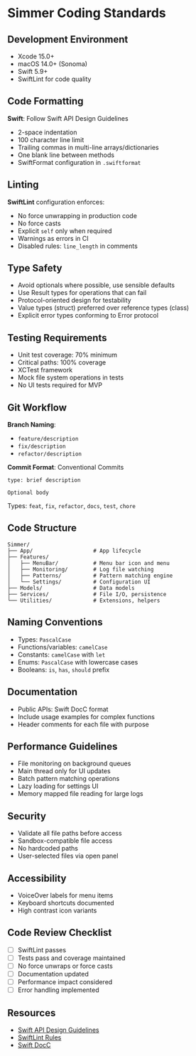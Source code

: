 # Simmer Coding Standards

## Development Environment

- Xcode 15.0+
- macOS 14.0+ (Sonoma)
- Swift 5.9+
- SwiftLint for code quality

## Code Formatting

**Swift**: Follow Swift API Design Guidelines
- 2-space indentation
- 100 character line limit
- Trailing commas in multi-line arrays/dictionaries
- One blank line between methods
- SwiftFormat configuration in `.swiftformat`

## Linting

**SwiftLint** configuration enforces:
- No force unwrapping in production code
- No force casts
- Explicit `self` only when required
- Warnings as errors in CI
- Disabled rules: `line_length` in comments

## Type Safety

- Avoid optionals where possible, use sensible defaults
- Use Result types for operations that can fail
- Protocol-oriented design for testability
- Value types (struct) preferred over reference types (class)
- Explicit error types conforming to Error protocol

## Testing Requirements

- Unit test coverage: 70% minimum
- Critical paths: 100% coverage
- XCTest framework
- Mock file system operations in tests
- No UI tests required for MVP

## Git Workflow

**Branch Naming**:
- `feature/description`
- `fix/description`
- `refactor/description`

**Commit Format**: Conventional Commits
```
type: brief description

Optional body
```

Types: `feat`, `fix`, `refactor`, `docs`, `test`, `chore`

## Code Structure

```
Simmer/
├── App/                   # App lifecycle
├── Features/
│   ├── MenuBar/           # Menu bar icon and menu
│   ├── Monitoring/        # Log file watching
│   ├── Patterns/          # Pattern matching engine
│   └── Settings/          # Configuration UI
├── Models/                # Data models
├── Services/              # File I/O, persistence
└── Utilities/             # Extensions, helpers
```

## Naming Conventions

- Types: `PascalCase`
- Functions/variables: `camelCase`
- Constants: `camelCase` with `let`
- Enums: `PascalCase` with lowercase cases
- Booleans: `is`, `has`, `should` prefix

## Documentation

- Public APIs: Swift DocC format
- Include usage examples for complex functions
- Header comments for each file with purpose

## Performance Guidelines

- File monitoring on background queues
- Main thread only for UI updates
- Batch pattern matching operations
- Lazy loading for settings UI
- Memory mapped file reading for large logs

## Security

- Validate all file paths before access
- Sandbox-compatible file access
- No hardcoded paths
- User-selected files via open panel

## Accessibility

- VoiceOver labels for menu items
- Keyboard shortcuts documented
- High contrast icon variants

## Code Review Checklist

- [ ] SwiftLint passes
- [ ] Tests pass and coverage maintained
- [ ] No force unwraps or force casts
- [ ] Documentation updated
- [ ] Performance impact considered
- [ ] Error handling implemented

## Resources

- [Swift API Design Guidelines](https://swift.org/documentation/api-design-guidelines/)
- [SwiftLint Rules](https://realm.github.io/SwiftLint/rule-directory.html)
- [Swift DocC](https://www.swift.org/documentation/docc/)
